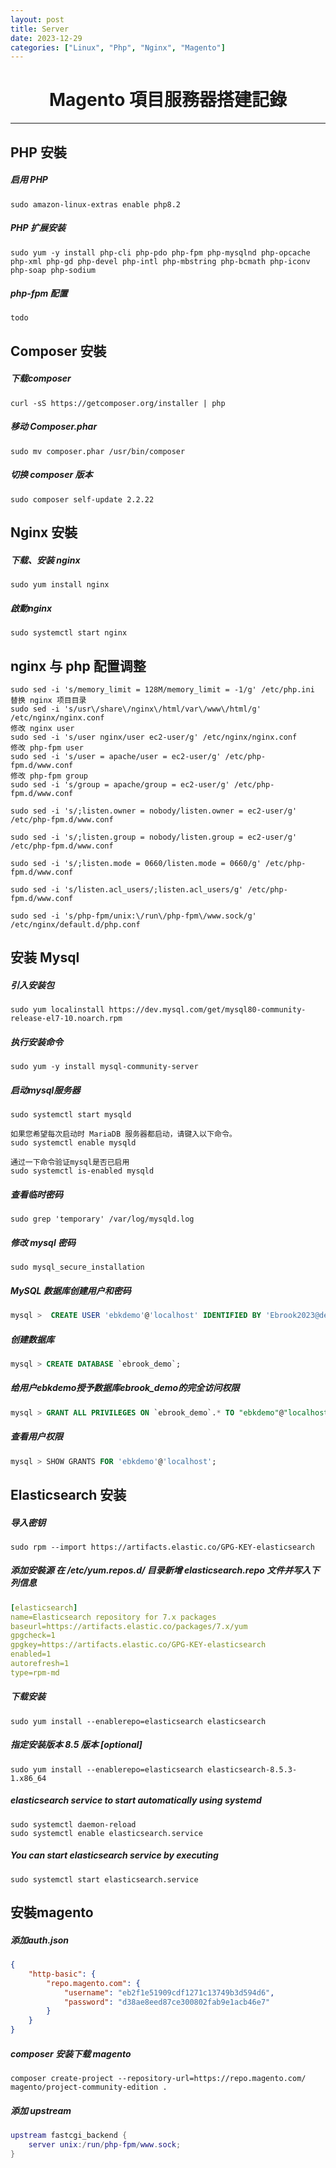 ```yaml
---
layout: post
title: Server
date: 2023-12-29
categories: ["Linux", "Php", "Nginx", "Magento"]
---
```


# <center>Magento 項目服務器搭建記錄</center>
***

## PHP 安裝
##### 启用 PHP
```shell
sudo amazon-linux-extras enable php8.2
```
##### PHP 扩展安装
```shell
sudo yum -y install php-cli php-pdo php-fpm php-mysqlnd php-opcache php-xml php-gd php-devel php-intl php-mbstring php-bcmath php-iconv php-soap php-sodium
```


##### php-fpm 配置 
```shell
todo
```

## Composer 安裝
##### 下载composer
```shell
curl -sS https://getcomposer.org/installer | php
```

##### 移动 Composer.phar
```shell
sudo mv composer.phar /usr/bin/composer
```
##### 切换 composer 版本
```shell
sudo composer self-update 2.2.22
```

## Nginx 安裝

##### 下载、安装 nginx
```shell
sudo yum install nginx
```

##### 啟動nginx
```shell
sudo systemctl start nginx
```

>

## nginx 与 php 配置调整
```shell
sudo sed -i 's/memory_limit = 128M/memory_limit = -1/g' /etc/php.ini
替换 nginx 项目目录
sudo sed -i 's/usr\/share\/nginx\/html/var\/www\/html/g' /etc/nginx/nginx.conf
修改 nginx user
sudo sed -i 's/user nginx/user ec2-user/g' /etc/nginx/nginx.conf
修改 php-fpm user
sudo sed -i 's/user = apache/user = ec2-user/g' /etc/php-fpm.d/www.conf
修改 php-fpm group
sudo sed -i 's/group = apache/group = ec2-user/g' /etc/php-fpm.d/www.conf

sudo sed -i 's/;listen.owner = nobody/listen.owner = ec2-user/g' /etc/php-fpm.d/www.conf

sudo sed -i 's/;listen.group = nobody/listen.group = ec2-user/g' /etc/php-fpm.d/www.conf

sudo sed -i 's/;listen.mode = 0660/listen.mode = 0660/g' /etc/php-fpm.d/www.conf

sudo sed -i 's/listen.acl_users/;listen.acl_users/g' /etc/php-fpm.d/www.conf

sudo sed -i 's/php-fpm/unix:\/run\/php-fpm\/www.sock/g' /etc/nginx/default.d/php.conf
```

## 安装 Mysql

##### 引入安装包
```shell
sudo yum localinstall https://dev.mysql.com/get/mysql80-community-release-el7-10.noarch.rpm
```

##### 执行安装命令
```shell
sudo yum -y install mysql-community-server
```

##### 启动mysql服务器
```shell
sudo systemctl start mysqld

如果您希望每次启动时 MariaDB 服务器都启动，请键入以下命令。
sudo systemctl enable mysqld

通过一下命令验证mysql是否已启用
sudo systemctl is-enabled mysqld
```

##### 查看临时密码
```shell
sudo grep 'temporary' /var/log/mysqld.log
```

##### 修改 mysql 密码
```shell
sudo mysql_secure_installation
```

##### MySQL 数据库创建用户和密码
```SQL
mysql >  CREATE USER 'ebkdemo'@'localhost' IDENTIFIED BY 'Ebrook2023@demo';
```
##### 创建数据库
```SQL
mysql > CREATE DATABASE `ebrook_demo`;
```
##### 给用户ebkdemo授予数据库ebrook_demo的完全访问权限
```SQL
mysql > GRANT ALL PRIVILEGES ON `ebrook_demo`.* TO "ebkdemo"@"localhost";
```
##### 查看用户权限
```SQL
mysql > SHOW GRANTS FOR 'ebkdemo'@'localhost';
```

## Elasticsearch 安装

##### 导入密钥
```shell
sudo rpm --import https://artifacts.elastic.co/GPG-KEY-elasticsearch
```

##### 添加安裝源  在 /etc/yum.repos.d/ 目录新增 elasticsearch.repo 文件并写入下列信息
```yaml
[elasticsearch]
name=Elasticsearch repository for 7.x packages
baseurl=https://artifacts.elastic.co/packages/7.x/yum
gpgcheck=1
gpgkey=https://artifacts.elastic.co/GPG-KEY-elasticsearch
enabled=1
autorefresh=1
type=rpm-md
```
##### 下载安装
```shell
sudo yum install --enablerepo=elasticsearch elasticsearch
```

##### 指定安装版本 8.5 版本 [optional]
```shell
sudo yum install --enablerepo=elasticsearch elasticsearch-8.5.3-1.x86_64
```
##### elasticsearch service to start automatically using systemd
```shell
sudo systemctl daemon-reload
sudo systemctl enable elasticsearch.service
```

##### You can start elasticsearch service by executing
```shell
sudo systemctl start elasticsearch.service
```

## 安裝magento

##### 添加auth.json
```json
{
    "http-basic": {
        "repo.magento.com": {
            "username": "eb2f1e51909cdf1271c13749b3d594d6",
            "password": "d38ae8eed87ce300802fab9e1acb46e7"
        }
    }
}
```

##### composer 安装下载 magento
```shell
composer create-project --repository-url=https://repo.magento.com/ magento/project-community-edition .
```

##### 添加 upstream
```lua
upstream fastcgi_backend {
    server unix:/run/php-fpm/www.sock;
}
```
